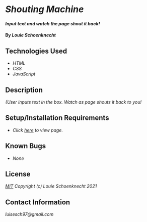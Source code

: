 # _Shouting Machine_

#### _Input text and watch the page shout it back!_

#### By _**Louie Schoenknecht**_

## Technologies Used

* _HTML_
* _CSS_
* _JavaScript_

## Description

_{User inputs text in the box. Watch as page shouts it back to you!_

## Setup/Installation Requirements

* _Click [here](https://louiesch.github.io/shouting-machine/) to view page._

## Known Bugs

* _None_

## License

_[MIT](https://choosealicense.com/licenses/mit/)_
_Copyright (c) Louie Schoenknecht 2021_

## Contact Information

_luisesch97@gmail.com_